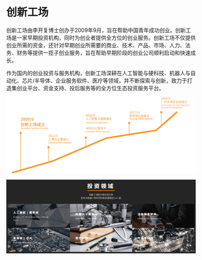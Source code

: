 # 

# 创新工场

创新工场由李开复博士创办于2009年9月，旨在帮助中国青年成功创业。创新工场是一家早期投资机构，同时为创业者提供全方位的创业服务。创新工场不仅提供创业所需的资金，还针对早期创业所需要的商业、技术、产品、市场、人力、法务、财务等提供一揽子创业服务，旨在帮助早期阶段的创业公司顺利启动和快速成长。

作为国内的创业投资与服务机构，创新工场深耕在人工智能与硬科技、机器人与自动化、芯片/半导体、企业服务软件、医疗等领域，并不断探索与创新，致力于打造集创业平台、资金支持、投后服务等的全方位生态投资服务平台。

![image-20220720164912644](image-20220720164912644.png)

![image-20220720165008010](image-20220720165008010.png)

